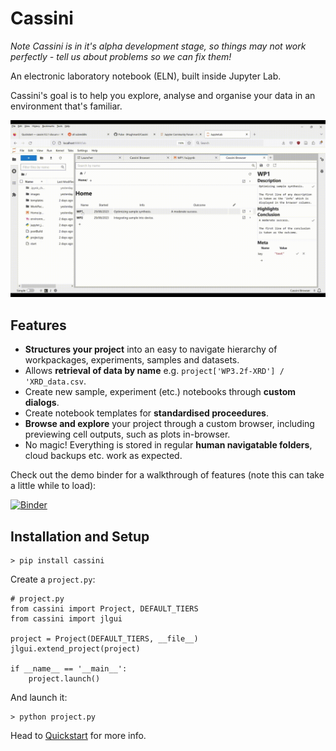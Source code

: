 # Cassini

*Note Cassini is in it's alpha development stage, so things may not work perfectly - tell us about problems so we can fix them!*

An electronic laboratory notebook (ELN), built inside Jupyter Lab.

Cassini's goal is to help you explore, analyse and organise your data in an environment that's familiar.

![Screenshot](demo.gif)

## Features

* **Structures your project** into an easy to navigate hierarchy of workpackages, experiments, samples and datasets.
* Allows **retrieval of data by name** e.g. `project['WP3.2f-XRD'] / 'XRD_data.csv`.
* Create new sample, experiment (etc.) notebooks through **custom dialogs**.
* Create notebook templates for **standardised proceedures**.
* **Browse and explore** your project through a custom browser, including previewing cell outputs, such as plots in-browser.
* No magic! Everything is stored in regular **human navigatable folders**, cloud backups etc. work as expected.

Check out the demo binder for a walkthrough of features (note this can take a little while to load):

[![Binder](https://mybinder.org/badge_logo.svg)](https://mybinder.org/v2/gh/0Hughman0/Cassini/HEAD?urlpath=lab/tree/Home.ipynb)

## Installation and Setup

    > pip install cassini

Create a `project.py`:

    # project.py
    from cassini import Project, DEFAULT_TIERS
    from cassini import jlgui

    project = Project(DEFAULT_TIERS, __file__)
    jlgui.extend_project(project)

    if __name__ == '__main__':
        project.launch()

And launch it:

    > python project.py

Head to [Quickstart](https://0hughman0.github.io/Cassini/latest/quickstart.html) for more info.
